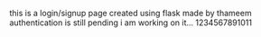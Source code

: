 this is a login/signup page created using flask made by thameem
authentication is still pending i am working on it...
1234567891011